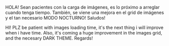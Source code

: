 HOLA! Sean pacientes con la carga de imágenes, es lo próximo a arreglar cuando tenga tiempo.
También, se viene una mejora en el grid de imágenes y el tan necesario MODO NOCTURNO!
Saludos!


HI! PLZ be patient with images loading time, it's the next thing i will improve when i have time.
Also, it's coming a huge improvement in the images grid, and the necesary DARK THEME.
Regards!
